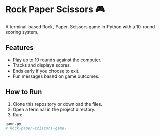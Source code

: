 # Rock Paper Scissors 🎮

A terminal-based Rock, Paper, Scissors game in Python with a 10-round scoring system.

## Features

- Play up to 10 rounds against the computer.
- Tracks and displays scores.
- Ends early if you choose to exit.
- Fun messages based on game outcomes.

## How to Run

1. Clone this repository or download the files.
2. Open a terminal in the project directory.
3. Run:

```bash
game.py
# Rock-paper-scissors-game-
